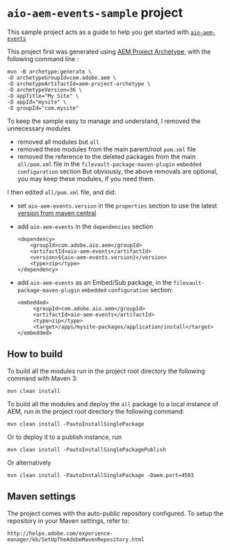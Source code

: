 # `aio-aem-events-sample` project 

This sample project acts as a guide 
to help you get started with [`aio-aem-events`](https://github.com/adobe/aio-lib-java/tree/main/aem/aio_aem_events)

This project first was generated using [AEM Project Archetype](https://experienceleague.adobe.com/docs/experience-manager-core-components/using/developing/archetype/overview.html?lang=en
), with the following command line :

    mvn -B archetype:generate \    
    -D archetypeGroupId=com.adobe.aem \
    -D archetypeArtifactId=aem-project-archetype \
    -D archetypeVersion=36 \
    -D appTitle="My Site" \
    -D appId="mysite" \
    -D groupId="com.mysite"

To keep the sample easy to manage and understand, I removed the unnecessary modules
* removed all modules but `all` 
* removed these modules from the main parent/root `pom.xml` file
* removed the reference to the deleted packages from the main `all/pom.xml` file in the `filevault-package-maven-plugin` `embedded` `configuration` section
But obviously, the above removals are optional, you may keep these modules, if you need them. 

I then edited `all/pom.xml` file, and did:
* set `aio-aem-events.version` in the `properties` section to use the latest [version from maven central](https://repo1.maven.org/maven2/com/adobe/aio/aem/aio-aem-events)
* add `aio-aem-events` in the `dependencies` section


      <dependency>
          <groupId>com.adobe.aio.aem</groupId>
          <artifactId>aio-aem-events</artifactId>
          <version>${aio-aem-events.version}</version>
          <type>zip</type>
      </dependency>

* add `aio-aem-events` as an Embed/Sub package, in the `filevault-package-maven-plugin` `embedded` `configuration` section:


      <embedded>
           <groupId>com.adobe.aio.aem</groupId>
           <artifactId>aio-aem-events</artifactId>
           <type>zip</type>
           <target>/apps/mysite-packages/application/install</target>
      </embedded>
 


## How to build

To build all the modules run in the project root directory the following command with Maven 3:

    mvn clean install

To build all the modules and deploy the `all` package to a local instance of AEM, run in the project root directory the following command:

    mvn clean install -PautoInstallSinglePackage

Or to deploy it to a publish instance, run

    mvn clean install -PautoInstallSinglePackagePublish

Or alternatively

    mvn clean install -PautoInstallSinglePackage -Daem.port=4503


## Maven settings

The project comes with the auto-public repository configured. To setup the repository in your Maven settings, refer to:

    http://helpx.adobe.com/experience-manager/kb/SetUpTheAdobeMavenRepository.html
